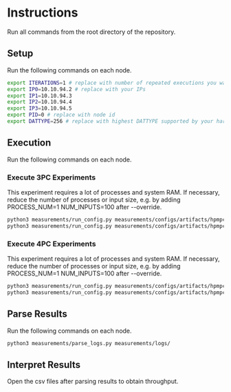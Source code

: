 # Instructions

Run all commands from the root directory of the repository.

## Setup

Run the following commands on each node.

```sh
export ITERATIONS=1 # replace with number of repeated executions you want to run
export IP0=10.10.94.2 # replace with your IPs
export IP1=10.10.94.3
export IP2=10.10.94.4
export IP3=10.10.94.5
export PID=0 # replace with node id
export DATTYPE=256 # replace with highest DATTYPE supported by your hardware
```

## Execution

Run the following commands on each node.

### Execute 3PC Experiments
This experiment requires a lot of processes and system RAM. If necessary, reduce the number of processes or input size, e.g. by adding PROCESS_NUM=1 NUM_INPUTS=100 after --override.

```sh
python3 measurements/run_config.py measurements/configs/artifacts/hpmpc/table8/table8_throughput_3PC_PRE0.conf -i $ITERATIONS -a $IP0 -b $IP1 -c $IP2 -p $PID --override DATTYPE=$DATTYPE
python3 measurements/run_config.py measurements/configs/artifacts/hpmpc/table8/table8_throughput_3PC_PRE1.conf -i $ITERATIONS -a $IP0 -b $IP1 -c $IP2 -p $PID --override DATTYPE=$DATTYPE
```

### Execute 4PC Experiments
This experiment requires a lot of processes and system RAM. If necessary, reduce the number of processes or input size, e.g. by adding PROCESS_NUM=1 NUM_INPUTS=100 after --override.

```sh
python3 measurements/run_config.py measurements/configs/artifacts/hpmpc/table8/table8_throughput_4PC_PRE0.conf -i $ITERATIONS -a $IP0 -b $IP1 -c $IP2 -d $IP3 -p $PID --override DATTYPE=$DATTYPE
python3 measurements/run_config.py measurements/configs/artifacts/hpmpc/table8/table8_throughput_4PC_PRE1.conf -i $ITERATIONS -a $IP0 -b $IP1 -c $IP2 -d $IP3 -p $PID --override DATTYPE=$DATTYPE
```

## Parse Results

Run the following commands on each node.

```sh
python3 measurements/parse_logs.py measurements/logs/
```

## Interpret Results

Open the csv files after parsing results to obtain throughput.
